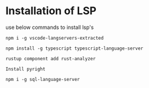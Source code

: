 # Installation of LSP
use below commands to install lsp's

```
npm i -g vscode-langservers-extracted
```
```
npm install -g typescript typescript-language-server
```
```
rustup component add rust-analyzer
```
```
Install pyright
```
```
npm i -g sql-language-server
```

